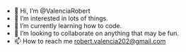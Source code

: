 - 👋 Hi, I’m @ValenciaRobert
- 👀 I’m interested in lots of things.
- 🌱 I’m currently learning how to code.
- 💞️ I’m looking to collaborate on anything that may be fun.
- 📫 How to reach me robert.valencia202@gmail.com

<!---
ValenciaRobert/ValenciaRobert is a ✨ special ✨ repository because its `README.md` (this file) appears on your GitHub profile.
You can click the Preview link to take a look at your changes.
--->
